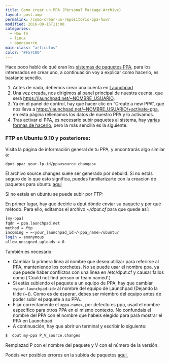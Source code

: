 ```yaml
---
title: Como crear un PPA (Personal Package Archive)
layout: post.amp
permalink: /como-crear-un-repositorio-ppa-how/
modified: 2016-08-16T11:00
categories:
  - How To
  - linux
  - opensource
main-class: "articulos"
color: "#F57C00"
---
```


Hace poco hablé de qué eran los [sistemas de paquetes PPA][1], para los interesados en crear uno, a continuación voy a explicar como hacerlo, es bastante sencillo.

<!--ad-->

1. Antes de nada, debemos crear una cuenta en <a href="https://login.launchpad.net/+new_account" target="_blank">Launchpad</a>
2. Una vez creada, nos dirigimos al panel principal de nuestra cuenta, que será https://launchpad.net/~NOMBRE_USUARIO.
3. Ya en el panel de control, hay que hacer clic en &#8220;Create a new PPA&#8221;, que nos lleva a https://launchpad.net/~NOMBRE_USUARIO/+activate-ppa, en esta página rellenamos los datos de nuestro PPA y lo activamos.
4. Tras activar el PPA, es necesario subir paquetes al sistema, hay <a target="_blank" href="https://help.launchpad.net/Packaging/PPA/Uploading">varias formas de hacerlo</a>, pero la más sencilla es la siguiente:

### FTP en Ubuntu 9.10 y posteriores:

Visita la página de información general de tu PPA, y encontrarás algo similar a:

`dput ppa: your-lp-id/ppa<source.changes>`

El archivo source.changes suele ser generado por debuild. Si no estás seguro de lo que esto significa, puedes familiarizarte con la creacion de paquetes para ubuntu <a target="_blank" href="https://wiki.ubuntu.com/PackagingGuide">aquí</a>

Si no estais en ubuntu se puede subir por FTP:

En primer lugar, hay que decirle a dput dónde enviar su paquete y por qué método. Para ello, editamos el archivo *~/dput.cf* para que quede así:

```bash
[my-ppa]
fqdn = ppa.launchpad.net
method = ftp
incoming = ~<your_launchpad_id>/<ppa_name>/ubuntu/
login = anonymous
allow_unsigned_uploads = 0
```

También es necesario:

* Cambiar la primera línea al nombre que desea utilizar para referirse al PPA, manteniendo los corchetes. No se puede usar el nombre ppa, ya que puede haber conflictos con una linea en /etc/dput.cf y causar fallos como (&#8216;Could not find person or team named&#8217;.)
* Si estás subiendo el paquete a un equipo de PPA, hay que cambiar `<your-launchpad-id>` al nombre del equipo de Launchpad (Dejando la tilde (~)). Como es de esperar, debes ser miembro del equipo antes de poder subir el paquete a su PPA.
* Fijar correctamente el `<ppa-name>`, por defecto es ppa, usad el nombre específico para otros PPA en el mismo contexto. No confundais el nombre del PPA con el nombre que habeis elegido para para mostrar el PPA en Launchpad.
* A continuación, hay que abrir un terminal y escribir lo siguiente:

```bash
$  dput my-ppa P_V_source.changes
```

Remplazad P con el nombre del paquete y V con el número de la versión.

Podéis ver posibles errores en la subida de paquetes <a href="https://help.launchpad.net/Packaging/UploadErrors" target="_blank">aqui.</a>  

 [1]: https://elbauldelprogramador.com/que-son-los-ppa-what-ppa-is/
